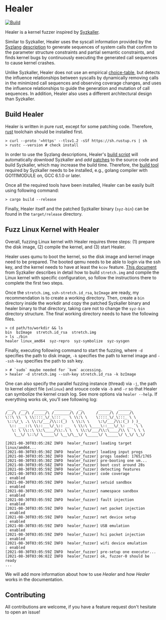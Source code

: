 # Healer
[![Build](https://github.com/SunHao-0/healer/workflows/Build/badge.svg?branch=master)](https://github.com/SunHao-0/healer/actions?query=workflow%3ABuild) 

Healer is a kernel fuzzer inspired by [Syzkaller](https://github.com/google/syzkaller).

Similar to Syzkaller, Healer uses the syscall information provided by the [Syzlang](https://github.com/google/syzkaller/blob/master/docs/syscall_descriptions.md) [description](https://github.com/google/syzkaller/tree/master/sys/linux) to generate sequences of system calls that confirm to the parameter structure constraints and partial semantic constraints, and finds kernel bugs by continuously executing the generated call sequences to cause kernel crashes.

Unlike Syzkaller, Healer does not use an empirical [choice-table](https://github.com/google/syzkaller/blob/master/prog/prio.go), but detects the influence relationships between syscalls by dynamically removing calls in the minimized call sequences and observing coverage changes, and uses the influence relationships to guide the generation and mutation of call sequences. In addition, Healer also uses a different architectural design than Syzkaller.

## Build Healer

Healer is written in pure rust, except for some patching code. Therefore, [rust](https://www.rust-lang.org/) toolchain should be installed first.

``` shell 
> curl --proto '=https' --tlsv1.2 -sSf https://sh.rustup.rs | sh
> rustc --version # check install
```

In order to use the Syzlang descriptions, Healer's [build script](https://github.com/SunHao-0/healer/tree/main/syz_wrapper/build.rs) will automatically *download* Syzkaller and *add* [patches](https://github.com/SunHao-0/healer/tree/main/syz_wrapper/patches) to the source code and build Syzkaller, which may increase the build time. Therefore, the [build tool](https://github.com/google/syzkaller/blob/master/docs/linux/setup.md) required by Syzkaller needs to be installed, e.g., golang compiler with GO111MODULE on, GCC 6.1.0 or later.

Once all the required tools have been installed, Healer can be easily built using following command:

``` shell
> cargo build --release
```

Finally, Healer itself and the patched Syzkaller binary (`syz-bin`) can be found in the `target/release` directory.

## Fuzz Linux Kernel with Healer

Overall, fuzzing Linux kernel with Healer requires three steps: (1) prepare the disk image, (2) compile the kernel, and (3) start Healer. 

Healer uses qumu to boot the kernel, so the disk image and kernel image need to be prepared. The booted qemu needs to be able to login via the ssh key, and the kernel needs to have at least the `kcov` feature. [This document](https://github.com/google/syzkaller/blob/master/docs/linux/setup_ubuntu-host_qemu-vm_x86-64-kernel.md) from Syzkaller describes in detail how to build `stretch.img` and compile the Linux kernel with specific configuration, so follow the instructions there to complete the first two steps.

Once the `stretch.img`, `ssh-stretch.id_rsa`, `bzImage` are ready, my recommendation is to create a working directory. Then, create a `bin` directory inside the workdir and copy the patched Syzkaller binary and healer binary to that directory, taking care not to change the `syz-bin` directory structure. The final working directory needs to have the following files.

```
> cd path/to/workdir && ls 
bin  bzImage  stretch.id_rsa  stretch.img
> ls ./bin
healer linux_amd64  syz-repro  syz-symbolize  syz-sysgen
```

Finally, executing following command to start the fuzzing, where `-d` specifies the path to disk image, `-k` specifies the path to kernel image and `--ssh-key` specifies the path to ssh key.

```
> # `sudo` maybe needed for `kvm` accessing. 
> healer -d stretch.img --ssh-key stretch.id_rsa -k bzImage
```

One can also specify the parallel fuzzing instance (thread) via `-j`, the path to kernel object file (`vmlinux`) and srouce code via `-b` and `-r` so that Healer can symbolize the kernel crash log. See more options via `healer --help`.
If everything works ok, you'll see following log:
``` 
 ___   ___   ______   ________   __       ______   ______
/__/\ /__/\ /_____/\ /_______/\ /_/\     /_____/\ /_____/\
\::\ \\  \ \\::::_\/_\::: _  \ \\:\ \    \::::_\/_\:::_ \ \
 \::\/_\ .\ \\:\/___/\\::(_)  \ \\:\ \    \:\/___/\\:(_) ) )_
  \:: ___::\ \\::___\/_\:: __  \ \\:\ \____\::___\/_\: __ `\ \
   \: \ \\::\ \\:\____/\\:.\ \  \ \\:\/___/\\:\____/\\ \ `\ \ \
    \__\/ \::\/ \_____\/ \__\/\__\/ \_____\/ \_____\/ \_\/ \_\/

[2021-08-30T03:05:28Z INFO  healer_fuzzer] loading target linux/amd64...
[2021-08-30T03:05:30Z INFO  healer_fuzzer] loading input progs
[2021-08-30T03:05:30Z INFO  healer_fuzzer] progs loaded: 1765/1765
[2021-08-30T03:05:30Z INFO  healer_fuzzer] pre-booting one vm...
[2021-08-30T03:05:58Z INFO  healer_fuzzer] boot cost around 28s
[2021-08-30T03:05:59Z INFO  healer_fuzzer] detecting features
[2021-08-30T03:05:59Z INFO  healer_fuzzer] code coverage               : enabled
[2021-08-30T03:05:59Z INFO  healer_fuzzer] setuid sandbox              : enabled
[2021-08-30T03:05:59Z INFO  healer_fuzzer] namespace sandbox           : enabled
[2021-08-30T03:05:59Z INFO  healer_fuzzer] fault injection             : enabled
[2021-08-30T03:05:59Z INFO  healer_fuzzer] net packet injection        : enabled
[2021-08-30T03:05:59Z INFO  healer_fuzzer] net device setup            : enabled
[2021-08-30T03:05:59Z INFO  healer_fuzzer] USB emulation               : enabled
[2021-08-30T03:05:59Z INFO  healer_fuzzer] hci packet injection        : enabled
[2021-08-30T03:05:59Z INFO  healer_fuzzer] wifi device emulation       : enabled
[2021-08-30T03:05:59Z INFO  healer_fuzzer] pre-setup one executor...
[2021-08-30T03:06:02Z INFO  healer_fuzzer] ok, fuzzer-0 should be ready
...
```

We will add more information about how to use *Healer* and how *Healer* works in the documentation.

## Contributing
All contributions are welcome, if you have a feature request don't hesitate to open an issue!
